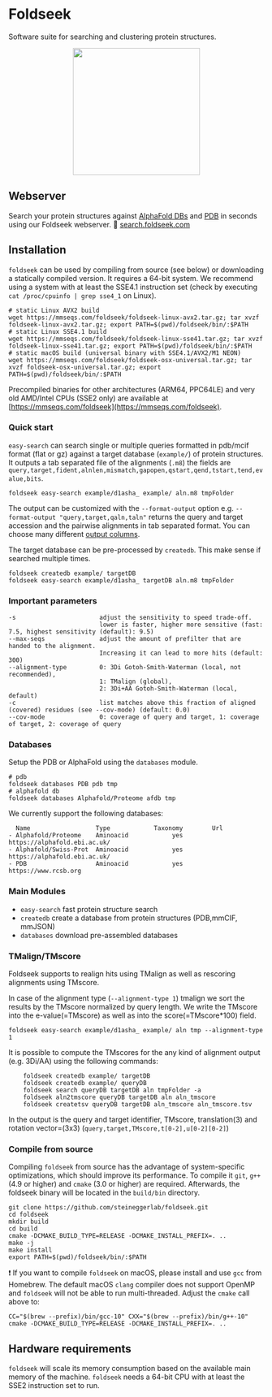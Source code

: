 # Foldseek 
Software suite for searching and clustering protein structures.

<p align="center"><img src="https://github.com/steineggerlab/foldseek/blob/master/.github/foldseek.png" height="250"/></p>

## Webserver 
Search your protein structures against [AlphaFold DBs](https://alphafold.ebi.ac.uk/) and [PDB](https://www.rcsb.org/) in seconds using our Foldseek webserver.  🚀 [search.foldseek.com](https://search.foldseek.com)

## Installation

`foldseek` can be used by compiling from source (see below) or downloading a statically compiled version. It requires a 64-bit system. We recommend using a system with at least the SSE4.1 instruction set (check by executing `cat /proc/cpuinfo | grep sse4_1` on Linux).

    # static Linux AVX2 build
    wget https://mmseqs.com/foldseek/foldseek-linux-avx2.tar.gz; tar xvzf foldseek-linux-avx2.tar.gz; export PATH=$(pwd)/foldseek/bin/:$PATH
    # static Linux SSE4.1 build
    wget https://mmseqs.com/foldseek/foldseek-linux-sse41.tar.gz; tar xvzf foldseek-linux-sse41.tar.gz; export PATH=$(pwd)/foldseek/bin/:$PATH
    # static macOS build (universal binary with SSE4.1/AVX2/M1 NEON)
    wget https://mmseqs.com/foldseek/foldseek-osx-universal.tar.gz; tar xvzf foldseek-osx-universal.tar.gz; export PATH=$(pwd)/foldseek/bin/:$PATH

Precompiled binaries for other architectures (ARM64, PPC64LE) and very old AMD/Intel CPUs (SSE2 only) are available at [https://mmseqs.com/foldseek](https://mmseqs.com/foldseek).

### Quick start
    
`easy-search` can search single or multiple queries formatted in pdb/mcif format (flat or gz) against a target database (`example/`) of protein structures. It outputs a tab separated file of the alignments (`.m8`) the fields are `query,target,fident,alnlen,mismatch,gapopen,qstart,qend,tstart,tend,evalue,bits`.

    foldseek easy-search example/d1asha_ example/ aln.m8 tmpFolder
    
The output can be customized with the `--format-output` option e.g. `--format-output "query,target,qaln,taln"` returns the query and target accession and the pairwise alignments in tab separated format. 
You can choose many different [output columns](https://github.com/soedinglab/mmseqs2/wiki#custom-alignment-format-with-convertalis).    

The target database can be pre-processed by `createdb`. This make sense if searched multiple times.
 
    foldseek createdb example/ targetDB
    foldseek easy-search example/d1asha_ targetDB aln.m8 tmpFolder

### Important parameters
    -s                       adjust the sensitivity to speed trade-off.
                             lower is faster, higher more sensitive (fast: 7.5, highest sensitivity (default): 9.5)
    --max-seqs               adjust the amount of prefilter that are handed to the alignment. 
                             Increasing it can lead to more hits (default: 300)
    --alignment-type         0: 3Di Gotoh-Smith-Waterman (local, not recommended), 
                             1: TMalign (global), 
                             2: 3Di+AA Gotoh-Smith-Waterman (local, default)
    -c                       list matches above this fraction of aligned (covered) residues (see --cov-mode) (default: 0.0) 
    --cov-mode               0: coverage of query and target, 1: coverage of target, 2: coverage of query



### Databases 
Setup the PDB or AlphaFold using the `databases` module.
    
    # pdb  
    foldseek databases PDB pdb tmp 
    # alphafold db
    foldseek databases Alphafold/Proteome afdb tmp 

We currently support the following databases: 
```
  Name                  Type            Taxonomy        Url
- Alphafold/Proteome    Aminoacid            yes        https://alphafold.ebi.ac.uk/
- Alphafold/Swiss-Prot  Aminoacid            yes        https://alphafold.ebi.ac.uk/
- PDB                   Aminoacid            yes        https://www.rcsb.org
```
    

### Main Modules

* `easy-search`       fast protein structure search  
* `createdb`          create a database from protein structures (PDB,mmCIF, mmJSON)
* `databases`         download pre-assembled databases

### TMalign/TMscore 
Foldseek supports to realign hits using TMalign as well as rescoring alignments using TMscore. 

In case of the alignment type (`--alignment-type 1`) tmalign we sort the results by the TMscore normalized by query length. We write the TMscore into the e-value(=TMscore) as well as into the score(=TMscore*100) field.

```
foldseek easy-search example/d1asha_ example/ aln tmp --alignment-type 1
```

It is possible to compute the TMscores for the any kind of alignment output (e.g. 3Di/AA) using the following commands: 
```
    foldseek createdb example/ targetDB
    foldseek createdb example/ queryDB
    foldseek search queryDB targetDB aln tmpFolder -a
    foldseek aln2tmscore queryDB targetDB aln aln_tmscore
    foldseek createtsv queryDB targetDB aln_tmscore aln_tmscore.tsv
```

In the output is the query and target identifier, TMscore, translation(3) and rotation vector=(3x3) (`query,target,TMscore,t[0-2],u[0-2][0-2]`)

### Compile from source

Compiling `foldseek` from source has the advantage of system-specific optimizations, which should improve its performance. To compile it `git`, `g++` (4.9 or higher) and `cmake` (3.0 or higher) are required. Afterwards, the foldseek binary will be located in the `build/bin` directory.

    git clone https://github.com/steineggerlab/foldseek.git
    cd foldseek
    mkdir build
    cd build
    cmake -DCMAKE_BUILD_TYPE=RELEASE -DCMAKE_INSTALL_PREFIX=. ..
    make -j
    make install
    export PATH=$(pwd)/foldseek/bin/:$PATH

:exclamation: If you want to compile `foldseek` on macOS, please install and use `gcc` from Homebrew. The default macOS `clang` compiler does not support OpenMP and `foldseek` will not be able to run multi-threaded. Adjust the `cmake` call above to:

    CC="$(brew --prefix)/bin/gcc-10" CXX="$(brew --prefix)/bin/g++-10" cmake -DCMAKE_BUILD_TYPE=RELEASE -DCMAKE_INSTALL_PREFIX=. ..


## Hardware requirements

`foldseek` will scale its memory consumption based on the available main memory of the machine. `foldseek` needs a 64-bit CPU with at least the SSE2 instruction set to run.
